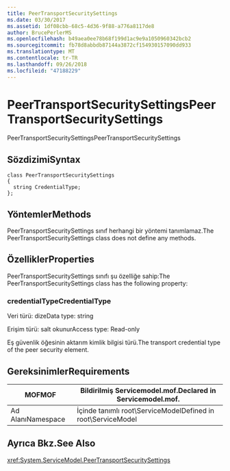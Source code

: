 ```yaml
---
title: PeerTransportSecuritySettings
ms.date: 03/30/2017
ms.assetid: 1df08cbb-68c5-4d36-9f88-a776a8117de8
author: BrucePerlerMS
ms.openlocfilehash: b49aea0ee78b68f199d1ac9e9a1050960342bcb2
ms.sourcegitcommit: fb78d8abbdb87144a3872cf154930157090dd933
ms.translationtype: MT
ms.contentlocale: tr-TR
ms.lasthandoff: 09/26/2018
ms.locfileid: "47188229"
---
```

# <a name="peertransportsecuritysettings"></a><span data-ttu-id="8555d-102">PeerTransportSecuritySettings</span><span class="sxs-lookup"><span data-stu-id="8555d-102">PeerTransportSecuritySettings</span></span>
<span data-ttu-id="8555d-103">PeerTransportSecuritySettings</span><span class="sxs-lookup"><span data-stu-id="8555d-103">PeerTransportSecuritySettings</span></span>  
  
## <a name="syntax"></a><span data-ttu-id="8555d-104">Sözdizimi</span><span class="sxs-lookup"><span data-stu-id="8555d-104">Syntax</span></span>  
  
```  
class PeerTransportSecuritySettings  
{  
  string CredentialType;  
};  
```  
  
## <a name="methods"></a><span data-ttu-id="8555d-105">Yöntemler</span><span class="sxs-lookup"><span data-stu-id="8555d-105">Methods</span></span>  
 <span data-ttu-id="8555d-106">PeerTransportSecuritySettings sınıf herhangi bir yöntemi tanımlamaz.</span><span class="sxs-lookup"><span data-stu-id="8555d-106">The PeerTransportSecuritySettings class does not define any methods.</span></span>  
  
## <a name="properties"></a><span data-ttu-id="8555d-107">Özellikler</span><span class="sxs-lookup"><span data-stu-id="8555d-107">Properties</span></span>  
 <span data-ttu-id="8555d-108">PeerTransportSecuritySettings sınıfı şu özelliğe sahip:</span><span class="sxs-lookup"><span data-stu-id="8555d-108">The PeerTransportSecuritySettings class has the following property:</span></span>  
  
### <a name="credentialtype"></a><span data-ttu-id="8555d-109">credentialType</span><span class="sxs-lookup"><span data-stu-id="8555d-109">CredentialType</span></span>  
 <span data-ttu-id="8555d-110">Veri türü: dize</span><span class="sxs-lookup"><span data-stu-id="8555d-110">Data type: string</span></span>  
  
 <span data-ttu-id="8555d-111">Erişim türü: salt okunur</span><span class="sxs-lookup"><span data-stu-id="8555d-111">Access type: Read-only</span></span>  
  
 <span data-ttu-id="8555d-112">Eş güvenlik öğesinin aktarım kimlik bilgisi türü.</span><span class="sxs-lookup"><span data-stu-id="8555d-112">The transport credential type of the peer security element.</span></span>  
  
## <a name="requirements"></a><span data-ttu-id="8555d-113">Gereksinimler</span><span class="sxs-lookup"><span data-stu-id="8555d-113">Requirements</span></span>  
  
|<span data-ttu-id="8555d-114">MOF</span><span class="sxs-lookup"><span data-stu-id="8555d-114">MOF</span></span>|<span data-ttu-id="8555d-115">Bildirilmiş Servicemodel.mof.</span><span class="sxs-lookup"><span data-stu-id="8555d-115">Declared in Servicemodel.mof.</span></span>|  
|---------|-----------------------------------|  
|<span data-ttu-id="8555d-116">Ad Alanı</span><span class="sxs-lookup"><span data-stu-id="8555d-116">Namespace</span></span>|<span data-ttu-id="8555d-117">İçinde tanımlı root\ServiceModel</span><span class="sxs-lookup"><span data-stu-id="8555d-117">Defined in root\ServiceModel</span></span>|  
  
## <a name="see-also"></a><span data-ttu-id="8555d-118">Ayrıca Bkz.</span><span class="sxs-lookup"><span data-stu-id="8555d-118">See Also</span></span>  
 <xref:System.ServiceModel.PeerTransportSecuritySettings>
